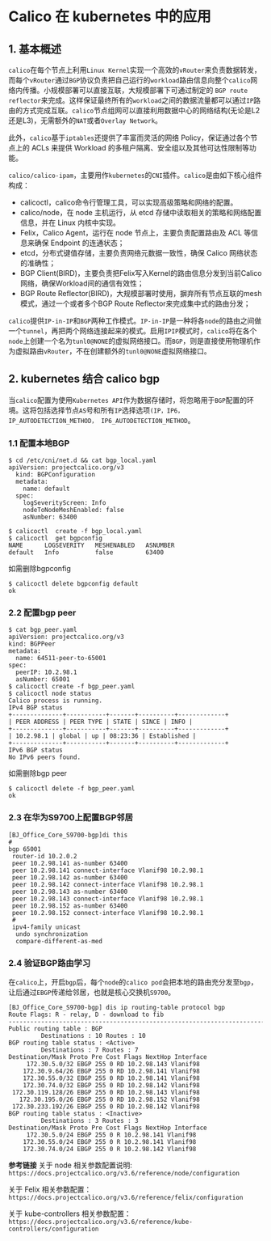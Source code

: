 # Calico 在 kubernetes 中的应用

## 1. 基本概述

`calico`在每个节点上利用`Linux Kernel`实现一个高效的`vRouter`来负责数据转发，而每个`vRouter`通过`BGP`协议负责把自己运行的`workload`路由信息向整个`calico`网络内传播。小规模部署可以直接互联，大规模部署下可通过制定的 `BGP route reflector`来完成。这样保证最终所有的`workload`之间的数据流量都可以通过`IP`路由的方式完成互联。`calico`节点组网可以直接利用数据中心的网络结构(无论是L2还是L3)，无需额外的`NAT`或者`Overlay Network`。

此外，`calico`基于`iptables`还提供了丰富而灵活的网络 Policy，保证通过各个节点上的 ACLs 来提供 Workload 的多租户隔离、安全组以及其他可达性限制等功能。

`calico/calico-ipam`，主要用作`kubernetes`的`CNI`插件。`calico`是由如下核心组件构成：

* calicoctl，calico命令行管理工具，可以实现高级策略和网络的配置。
* calico/node，在 node 主机运行，从 etcd 存储中读取相关的策略和网络配置信息，并在 Linux 内核中实现。
* Felix，Calico Agent，运行在 node 节点上，主要负责配置路由及 ACL 等信息来确保 Endpoint 的连通状态；
* etcd，分布式键值存储，主要负责网络元数据一致性，确保 Calico 网络状态的准确性；
* BGP Client(BIRD)，主要负责把Felix写入Kernel的路由信息分发到当前Calico网络，确保Workload间的通信有效性；
* BGP Route Reflector(BIRD)，大规模部署时使用，摒弃所有节点互联的mesh模式，通过一个或者多个BGP Route Reflector来完成集中式的路由分发；

`calico`提供`IP-in-IP`和`BGP`两种工作模式。`IP-in-IP`是一种将各`node`的路由之间做一个`tunnel`，再把两个网络连接起来的模式。启用`IPIP`模式时，`calico`将在各个`node`上创建一个名为`tunl0@NONE`的虚拟网络接口。而`BGP`，则是直接使用物理机作为虚拟路由`vRouter`，不在创建额外的`tunl0@NONE`虚拟网络接口。

## 2. kubernetes 结合 calico bgp

当`calico`配置为使用`Kubernetes API`作为数据存储时，将忽略用于`BGP`配置的环境。这将包括选择节点`AS`号和所有`IP`选择选项`(IP，IP6，IP_AUTODETECTION_METHOD， IP6_AUTODETECTION_METHOD`。

### 1.1 配置本地BGP

```shell
$ cd /etc/cni/net.d && cat bgp_local.yaml
apiVersion: projectcalico.org/v3
  kind: BGPConfiguration
  metadata:
    name: default
  spec:
    logSeverityScreen: Info
    nodeToNodeMeshEnabled: false
    asNumber: 63400

$ calicoctl  create ‐f bgp_local.yaml
$ calicoctl  get bgpconfig
NAME      LOGSEVERITY   MESHENABLED   ASNUMBER
default   Info          false         63400
```

如需删除bgpconfig

```shell
$ calicoctl delete bgpconfig default
ok
```

### 2.2 配置bgp peer

```shell
$ cat bgp_peer.yaml
apiVersion: projectcalico.org/v3
kind: BGPPeer
metadata:
  name: 64511‐peer‐to‐65001
spec:
  peerIP: 10.2.98.1
  asNumber: 65001
$ calicoctl create ‐f bgp_peer.yaml
$ calicoctl node status
Calico process is running.
IPv4 BGP status
+‐‐‐‐‐‐‐‐‐‐‐‐‐‐+‐‐‐‐‐‐‐‐‐‐‐+‐‐‐‐‐‐‐+‐‐‐‐‐‐‐‐‐‐+‐‐‐‐‐‐‐‐‐‐‐‐‐+
| PEER ADDRESS | PEER TYPE | STATE | SINCE | INFO |
+‐‐‐‐‐‐‐‐‐‐‐‐‐‐+‐‐‐‐‐‐‐‐‐‐‐+‐‐‐‐‐‐‐+‐‐‐‐‐‐‐‐‐‐+‐‐‐‐‐‐‐‐‐‐‐‐‐+
| 10.2.98.1 | global | up | 08:23:36 | Established |
+‐‐‐‐‐‐‐‐‐‐‐‐‐‐+‐‐‐‐‐‐‐‐‐‐‐+‐‐‐‐‐‐‐+‐‐‐‐‐‐‐‐‐‐+‐‐‐‐‐‐‐‐‐‐‐‐‐+
IPv6 BGP status
No IPv6 peers found.
```

如需删除bgp peer

```shell
$ calicoctl delete ‐f bgp_peer.yaml
ok
```

### 2.3 在华为S9700上配置BGP邻居

```shell
[BJ_Office_Core_S9700‐bgp]di this
#
bgp 65001
 router‐id 10.2.0.2
 peer 10.2.98.141 as‐number 63400
 peer 10.2.98.141 connect‐interface Vlanif98 10.2.98.1
 peer 10.2.98.142 as‐number 63400
 peer 10.2.98.142 connect‐interface Vlanif98 10.2.98.1
 peer 10.2.98.143 as‐number 63400
 peer 10.2.98.143 connect‐interface Vlanif98 10.2.98.1
 peer 10.2.98.152 as‐number 63400
 peer 10.2.98.152 connect‐interface Vlanif98 10.2.98.1
 #
 ipv4‐family unicast
  undo synchronization
  compare‐different‐as‐med
```

### 2.4 验证BGP路由学习

在`calico`上，开启`bgp`后，每个`node`的`calico pod`会把本地的路由充分发至`bgp`，让后通过`EBGP`传递给邻居，也就是核心交换机`S9700`。

```shell
[BJ_Office_Core_S9700‐bgp] dis ip routing‐table protocol bgp
Route Flags: R ‐ relay, D ‐ download to fib
‐‐‐‐‐‐‐‐‐‐‐‐‐‐‐‐‐‐‐‐‐‐‐‐‐‐‐‐‐‐‐‐‐‐‐‐‐‐‐‐‐‐‐‐‐‐‐‐‐‐‐‐‐‐‐‐‐‐‐‐‐‐‐‐‐‐‐‐‐‐‐‐‐‐‐‐‐‐
Public routing table : BGP
         Destinations : 10 Routes : 10
BGP routing table status : <Active>
         Destinations : 7 Routes : 7
Destination/Mask Proto Pre Cost Flags NextHop Interface
     172.30.5.0/32 EBGP 255 0 RD 10.2.98.143 Vlanif98
    172.30.9.64/26 EBGP 255 0 RD 10.2.98.141 Vlanif98
    172.30.55.0/32 EBGP 255 0 RD 10.2.98.141 Vlanif98
    172.30.74.0/32 EBGP 255 0 RD 10.2.98.142 Vlanif98
 172.30.119.128/26 EBGP 255 0 RD 10.2.98.143 Vlanif98
   172.30.195.0/26 EBGP 255 0 RD 10.2.98.152 Vlanif98
 172.30.233.192/26 EBGP 255 0 RD 10.2.98.142 Vlanif98
BGP routing table status : <Inactive>
         Destinations : 3 Routes : 3
Destination/Mask Proto Pre Cost Flags NextHop Interface
     172.30.5.0/24 EBGP 255 0 R 10.2.98.141 Vlanif98
    172.30.55.0/24 EBGP 255 0 R 10.2.98.141 Vlanif98
    172.30.74.0/24 EBGP 255 0 R 10.2.98.142 Vlanif98
```

**参考链接**
关于 node 相关参数配置说明:
`https://docs.projectcalico.org/v3.6/reference/node/configuration`

关于 Felix 相关参数配置：
`https://docs.projectcalico.org/v3.6/reference/felix/configuration`

关于 kube-controllers 相关参数配置：
`https://docs.projectcalico.org/v3.6/reference/kube-controllers/configuration`
